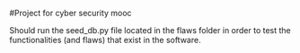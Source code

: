 #Project for cyber security mooc


Should run the seed_db.py file located in the flaws folder in order
to test the functionalities (and flaws) that exist in the software.
